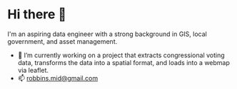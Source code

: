 # Hi there 👋

<!--
**mikeRobbinsGIS/mikeRobbinsGIS** is a ✨ _special_ ✨ repository because its `README.md` (this file) appears on your GitHub profile.

Here are some ideas to get you started:

- 🔭 I’m currently working on ...
- 🌱 I’m currently learning ...
- 👯 I’m looking to collaborate on ...
- 🤔 I’m looking for help with ...
- 💬 Ask me about ...
- 📫 How to reach me: ...
- 😄 Pronouns: ...
- ⚡ Fun fact: ...
-->

I'm an aspiring data engineer with a strong background in GIS, local government, and asset management.
- 🔭 I’m currently working on a project that extracts congressional voting data, transforms the data into a spatial format, and loads into a webmap via leaflet.
- 📫 robbins.mid@gmail.com
